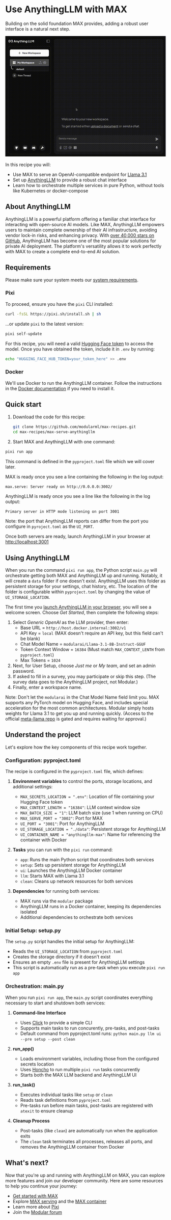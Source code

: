 # Use AnythingLLM with MAX

Building on the solid foundation MAX provides, adding a robust user interface is a natural next step.

![AnythingLLM with MAX Demo](demo.gif)

In this recipe you will:

- Use MAX to serve an OpenAI-compatible endpoint for [Llama 3.1](https://ai.meta.com/blog/meta-llama-3-1/)
- Set up [AnythingLLM](https://github.com/Mintplex-Labs/anything-llm) to provide a robust chat interface
- Learn how to orchestrate multiple services in pure Python, without tools like Kubernetes or docker-compose

## About AnythingLLM

AnythingLLM is a powerful platform offering a familiar chat interface for interacting with open-source AI models. Like MAX, AnythingLLM empowers users to maintain complete ownership of their AI infrastructure, avoiding vendor lock-in risks, and enhancing privacy. With [over 40,000 stars on GitHub](https://github.com/Mintplex-Labs/anything-llm), AnythingLLM has become one of the most popular solutions for private AI deployment. The platform's versatility allows it to work perfectly with MAX to create a complete end-to-end AI solution.

## Requirements

Please make sure your system meets our [system requirements](https://docs.modular.com/max/faq/#system-requirements).

### Pixi

To proceed, ensure you have the `pixi` CLI installed:

```bash
curl -fsSL https://pixi.sh/install.sh | sh
```

...or update `pixi` to the latest version:

```bash
pixi self-update
```

For this recipe, you will need a valid [Hugging Face token](https://huggingface.co/settings/tokens) to access the model.
Once you have obtained the token, include it in `.env` by running:

```bash
echo "HUGGING_FACE_HUB_TOKEN=your_token_here" >> .env
```

### Docker

We'll use Docker to run the AnythingLLM container. Follow the instructions in the [Docker documentation](https://docs.docker.com/desktop/) if you need to install it.

## Quick start

1. Download the code for this recipe:

   ```bash
   git clone https://github.com/modularml/max-recipes.git
   cd max-recipes/max-serve-anythingllm
   ```

2. Start MAX and AnythingLLM with one command:

```bash
pixi run app
```

This command is defined in the `pyproject.toml` file which we will cover later.

MAX is ready once you see a line containing the following in the log output:

```plaintext
max.serve: Server ready on http://0.0.0.0:3002/
```

AnythingLLM is ready once you see a line like the following in the log output:

```plaintext
Primary server in HTTP mode listening on port 3001
```

Note: the port that AnythingLLM reports can differ from the port you configure in `pyroject.toml` as the `UI_PORT`.

Once both servers are ready, launch AnythingLLM in your browser at [http://localhost:3001](http://localhost:3001)

## Using AnythingLLM

When you run the command `pixi run app`, the Python script `main.py` will orchestrate getting both MAX and AnythingLLM up and running. Notably, it will create a `data` folder if one doesn't exist. AnythingLLM uses this folder as persistent storage for your settings, chat history, etc. The location of the folder is configurable within `pyproject.toml` by changing the value of `UI_STORAGE_LOCATION`.

The first time you [launch AnythingLLM in your browser](http://localhost:3001), you will see a welcome screen. Choose *Get Started*, then complete the following steps:

1. Select *Generic OpenAI* as the LLM provider, then enter:
    - Base URL = `http://host.docker.internal:3002/v1`
    - API Key = `local` (MAX doesn't require an API key, but this field can't be blank)
    - Chat Model Name = `modularai/Llama-3.1-8B-Instruct-GGUF`
    - Token Context Window = `16384` (Must match `MAX_CONTEXT_LENTH` from `pyproject.toml`)
    - Max Tokens = `1024`
2. Next, for User Setup, choose *Just me* or *My team*, and set an admin password.
3. If asked to fill in a survey, you may participate or skip this step. (The survey data goes to the AnythingLLM project, not Modular.)
4. Finally, enter a workspace name.

Note: Don't let the `modularai` in the Chat Model Name field limit you. MAX supports any PyTorch model on Hugging Face, and includes special acceleration for the most common architectures. Modular simply hosts weights for Llama 3.1 to get you up and running quickly. (Access to the official [meta-llama repo](https://huggingface.co/meta-llama/Llama-3.1-8B-Instruct) is gated and requires waiting for approval.)

## Understand the project

Let's explore how the key components of this recipe work together.

### Configuration: pyproject.toml

The recipe is configured in the `pyproject.toml` file, which defines:

1. **Environment variables** to control the ports, storage locations, and additional settings:
   - `MAX_SECRETS_LOCATION = ".env"`: Location of file containing your Hugging Face token
   - `MAX_CONTEXT_LENGTH = "16384"`: LLM context window size
   - `MAX_BATCH_SIZE = "1"`: LLM batch size (use 1 when running on CPU)
   - `MAX_SERVE_PORT = "3002"`: Port for MAX
   - `UI_PORT = "3001"`: Port for AnythingLLM
   - `UI_STORAGE_LOCATION = "./data"`: Persistent storage for AnythingLLM
   - `UI_CONTAINER_NAME = "anythingllm-max"`: Name for referencing the container with Docker

2. **Tasks** you can run with the `pixi run` command:
   - `app`: Runs the main Python script that coordinates both services
   - `setup`: Sets up persistent storage for AnythingLLM
   - `ui`: Launches the AnythingLLM Docker container
   - `llm`: Starts MAX with Llama 3.1
   - `clean`: Cleans up network resources for both services

3. **Dependencies** for running both services:
   - MAX runs via the `modular` package
   - AnythingLLM runs in a Docker container, keeping its dependencies isolated
   - Additional dependencies to orchestrate both services

### Initial Setup: setup.py

The `setup.py` script handles the initial setup for AnythingLLM:

- Reads the `UI_STORAGE_LOCATION` from `pyproject.toml`
- Creates the storage directory if it doesn't exist
- Ensures an empty `.env` file is present for AnythingLLM settings
- This script is automatically run as a pre-task when you execute `pixi run app`

### Orchestration: main.py

When you run `pixi run app`, the `main.py` script coordinates everything necessary to start and shutdown both services:

1. **Command-line Interface**
   - Uses [Click](https://click.palletsprojects.com/en/stable/) to provide a simple CLI
   - Supports main tasks to run concurently, pre-tasks, and post-tasks
   - Default command from pyproject.toml runs: `python main.py llm ui --pre setup --post clean`

2. **run_app()**
   - Loads environment variables, including those from the configured secrets location
   - Uses [Honcho](https://honcho.readthedocs.io/en/latest/) to run multiple `pixi run` tasks concurrently
   - Starts both the MAX LLM backend and AnythingLLM UI

3. **run_task()**
   - Executes individual tasks like `setup` or `clean`
   - Reads task definitions from `pyproject.toml`
   - Pre-tasks run before main tasks, post-tasks are registered with `atexit` to ensure cleanup

4. **Cleanup Process**
   - Post-tasks (like `clean`) are automatically run when the application exits
   - The `clean` task terminates all processes, releases all ports, and removes the AnythingLLM container from Docker

## What's next?

Now that you're up and running with AnythingLLM on MAX, you can explore more features and join our developer community. Here are some resources to help you continue your journey:

- [Get started with MAX](https://docs.modular.com/max/get-started)
- Explore [MAX serving](https://docs.modular.com/max/serve) and the [MAX container](https://docs.modular.com/max/container/)
- Learn more about [Pixi](https://pixi.sh/docs/)
- Join the [Modular forum](https://forum.modular.com/)
